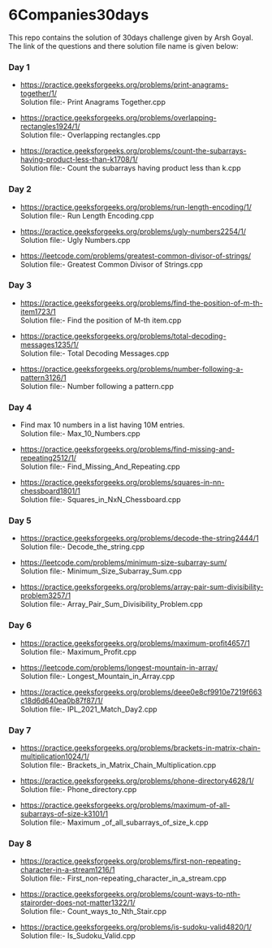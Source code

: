 # 6Companies30days
This repo contains the solution of 30days challenge given by Arsh Goyal. The link of the questions and there solution file name is given below:

### Day 1

* https://practice.geeksforgeeks.org/problems/print-anagrams-together/1/ \
Solution file:- Print Anagrams Together.cpp

* https://practice.geeksforgeeks.org/problems/overlapping-rectangles1924/1/ \
Solution file:- Overlapping rectangles.cpp

* https://practice.geeksforgeeks.org/problems/count-the-subarrays-having-product-less-than-k1708/1/ \
Solution file:- Count the subarrays having product less than k.cpp

### Day 2

* https://practice.geeksforgeeks.org/problems/run-length-encoding/1/ \
Solution file:- Run Length Encoding.cpp

* https://practice.geeksforgeeks.org/problems/ugly-numbers2254/1/ \
Solution file:- Ugly Numbers.cpp

* https://leetcode.com/problems/greatest-common-divisor-of-strings/ \
Solution file:- Greatest Common Divisor of Strings.cpp

### Day 3

* https://practice.geeksforgeeks.org/problems/find-the-position-of-m-th-item1723/1 \
Solution file:- Find the position of M-th item.cpp

* https://practice.geeksforgeeks.org/problems/total-decoding-messages1235/1/ \
Solution file:- Total Decoding Messages.cpp

* https://practice.geeksforgeeks.org/problems/number-following-a-pattern3126/1 \
Solution file:- Number following a pattern.cpp

### Day 4

* Find max 10 numbers in a list having 10M entries. \
Solution file:- Max_10_Numbers.cpp

* https://practice.geeksforgeeks.org/problems/find-missing-and-repeating2512/1/ \
Solution file:- Find_Missing_And_Repeating.cpp

* https://practice.geeksforgeeks.org/problems/squares-in-nn-chessboard1801/1 \
Solution file:- Squares_in_NxN_Chessboard.cpp

### Day 5

* https://practice.geeksforgeeks.org/problems/decode-the-string2444/1 \
Solution file:- Decode_the_string.cpp

* https://leetcode.com/problems/minimum-size-subarray-sum/ \
Solution file:- Minimum_Size_Subarray_Sum.cpp

* https://practice.geeksforgeeks.org/problems/array-pair-sum-divisibility-problem3257/1 \
Solution file:- Array_Pair_Sum_Divisibility_Problem.cpp

### Day 6

* https://practice.geeksforgeeks.org/problems/maximum-profit4657/1 \
Solution file:- Maximum_Profit.cpp

* https://leetcode.com/problems/longest-mountain-in-array/ \
Solution file:- Longest_Mountain_in_Array.cpp

* https://practice.geeksforgeeks.org/problems/deee0e8cf9910e7219f663c18d6d640ea0b87f87/1/ \
Solution file:- IPL_2021_Match_Day2.cpp

### Day 7

* https://practice.geeksforgeeks.org/problems/brackets-in-matrix-chain-multiplication1024/1/ \
Solution file:- Brackets_in_Matrix_Chain_Multiplication.cpp

* https://practice.geeksforgeeks.org/problems/phone-directory4628/1/ \
Solution file:- Phone_directory.cpp

* https://practice.geeksforgeeks.org/problems/maximum-of-all-subarrays-of-size-k3101/1 \
Solution file:- Maximum _of_all_subarrays_of_size_k.cpp

### Day 8

* https://practice.geeksforgeeks.org/problems/first-non-repeating-character-in-a-stream1216/1 \
Solution file:- First_non-repeating_character_in_a_stream.cpp

* https://practice.geeksforgeeks.org/problems/count-ways-to-nth-stairorder-does-not-matter1322/1/ \
Solution file:- Count_ways_to_Nth_Stair.cpp

* https://practice.geeksforgeeks.org/problems/is-sudoku-valid4820/1/ \
Solution file:- Is_Sudoku_Valid.cpp